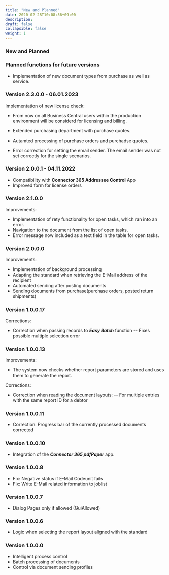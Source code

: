 ```yaml
---
title: "New and Planned"
date: 2020-02-28T10:08:56+09:00
description: 
draft: false
collapsible: false
weight: 1
---
```


### New and Planned

### Planned functions for future versions
- Implementation of new document types from purchase as well as service.

### Version 2.3.0.0 - 06.01.2023
Implementation of new license check:
- From now on all Business Central users within the production environment will be considerd for licensing and billing.

- Extended purchasing department with purchase quotes.
- Autamted processing of purchase orders and purchadse quotes.
- Error correction for setting the email sender.
  The email sender was not set correctly for the single scenarios.

### Version 2.0.0.1 - 04.11.2022
 - Compatibility with **Connector 365 Addressee Control** App
 - Improved form for license orders

### Version 2.1.0.0
Improvements:
 - Implementation of rety functionality for open tasks, which ran into an error.
 - Navigation to the document from the list of open tasks.
 - Error message now included as a text field in the table for open tasks.

### Version 2.0.0.0
Improvements:
 - Implementation of background processing
 - Adapting the standard when retrieving the E-Mail address of the recipient
 - Automated sending after posting documents 
 - Sending documents from purchase(purchase orders, posted return shipments)

### Version 1.0.0.17
Corrections:
 - Correction when passing records to ***Easy Batch*** function
   -- Fixes possible multiple selection error

### Version 1.0.0.13
Improvements:
 - The system now checks whether report parameters are stored and uses them to generate the report.

Corrections:
 - Correction when reading the document layouts:
  -- For multiple entries with the same report ID for a debtor

### Version 1.0.0.11
- Correction: Progress bar of the currently processed documents corrected

### Version 1.0.0.10
- Integration of the ***Connector 365 pdfPaper*** app.

### Version 1.0.0.8
- Fix: Negative status if E-Mail Codeunit fails 
- Fix: Write E-Mail related information to joblist

### Version 1.0.0.7
- Dialog Pages only if allowed (GuiAllowed)

### Version 1.0.0.6
- Logic when selecting the report layout aligned with the standard

### Version 1.0.0.0
- Intelligent process control
- Batch processing of documents
- Control via document sending profiles